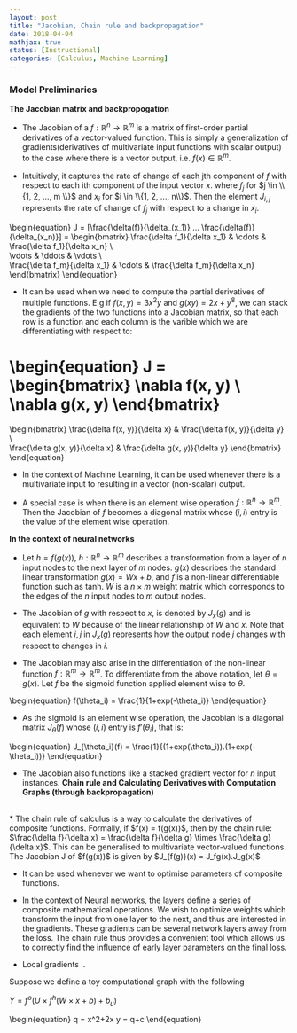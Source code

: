 ```yaml
---
layout: post
title: "Jacobian, Chain rule and backpropagation"
date: 2018-04-04
mathjax: true
status: [Instructional]
categories: [Calculus, Machine Learning]
---
```


### Model Preliminaries
**The Jacobian matrix and backpropogation**
<br>

* The Jacobian of a $f:\mathbb{R}^n \rightarrow \mathbb{R}^m$ is a matrix of first-order partial derivatives of a vector-valued function. This is simply a generalization of gradients(derivatives of multivariate input functions with scalar output) to the case where there is a vector output, i.e. $f(x) \in \mathbb{R}^m$. 

* Intuitively, it captures the rate of change of each jth component of $f$ with respect to each ith component of the input vector $x$. where $f_j$ for $j \in \\{1, 2, ..., m \\}$ and $x_i$ for $i \in \\{1, 2, ..., n\\}$. Then the element $J_{i,j}$ represents the rate of change of $f_j$ with respect to a change in $x_i$.

\begin{equation}
J = [\frac{\delta(f)}{\delta_(x_1)} ... \frac{\delta(f)}{\delta_(x_n)}] = 
\begin{bmatrix}
\frac{\delta f_1}{\delta x_1} & \cdots & \frac{\delta f_1}{\delta x_n}
\\\
\vdots & \ddots & \vdots
\\\
\frac{\delta f_m}{\delta x_1} & \cdots & \frac{\delta f_m}{\delta x_n}
\end{bmatrix}
\end{equation}
* It can be used when we need to compute the partial derivatives of multiple functions. E.g if $f(x, y) = 3x^2y$ and $g(x y) = 2x + y^8$, we can stack the gradients of the two functions into a Jacobian matrix, so that each row is a function and each column is the varible which we are differentiating with respect to:

\begin{equation}
J = \begin{bmatrix}
\nabla f(x, y) \\\
\nabla g(x, y) 
\end{bmatrix}  
=
\begin{bmatrix}
\frac{\delta f(x, y)}{\delta x} & \frac{\delta f(x, y)}{\delta y} \\\
\frac{\delta g(x, y)}{\delta x} & \frac{\delta g(x, y)}{\delta y} 
\end{bmatrix}
\end{equation}

* In the context of Machine Learning, it can be used whenever there is a multivariate input to resulting in a vector (non-scalar) output.  

* A special case is when there is an element wise operation $f:\mathbb{R}^n \rightarrow \mathbb{R}^m$. Then the Jacobian of $f$ becomes a diagonal matrix whose $(i, i)$ entry is the value of the element wise operation.

**In the context of neural networks**

* Let $h = f(g(x))$, $h: \mathbb{R}^n \rightarrow \mathbb{R}^m$ describes a transformation from a layer of $n$ input nodes to the next layer of $m$ nodes. $g(x)$ describes the standard linear transformation $g(x) = Wx+b$, and $f$ is a non-linear differentiable function such as tanh. $W$ is a $n\times m$ weight matrix which corresponds to the edges of the $n$ input nodes to $m$ output nodes. 

* The Jacobian of $g$ with respect to $x$, is denoted by $J_x(g)$ and is equivalent to $W$ because of the linear relationship of $W$ and $x$. Note that each element $i, j$ in $J_x(g)$ represents how the output node $j$ changes with respect to changes in $i$.

* The Jacobian may also arise in the differentiation of the non-linear function $f: \mathbb{R}^m \rightarrow \mathbb{R}^m$. To differentiate from the above notation, let $\theta = g(x)$. Let $f$ be the sigmoid function applied element wise to $\theta$. 

\begin{equation}
f(\theta_i) = \frac{1}{1+exp(-\theta_i)}
\end{equation}

* As the sigmoid is an element wise operation, the Jacobian is a diagonal matrix $J_\theta(f)$ whose $(i, i)$ entry is $f'(\theta_i)$, that is:

\begin{equation}
J_{\theta_i}(f) = \frac{1}{(1+exp(\theta_i)).(1+exp(-\theta_i))}
\end{equation}

* The Jacobian also functions like a stacked gradient vector for $n$ input instances. 
**Chain rule and Calculating Derivatives with Computation Graphs (through backpropagation)**
<br>
* The chain rule of calculus is a way to calculate the derivatives of composite functions. Formally, if $f(x) = f(g(x))$, then by the chain rule: $\frac{\delta f}{\delta x} = \frac{\delta f}{\delta g} \times \frac{\delta g}{\delta x}$. This can be generalised to multivariate vector-valued functions. The Jacobian J of $f(g(x))$ is given by $J_{f(g)}(x) = J_fg(x).J_g(x)$

* It can be used whenever we want to optimise parameters of composite functions.

* In the context of Neural networks, the layers define a series of composite mathematical operations. We wish to optimize  weights which transform the input from one layer to the next, and thus are interested in the gradients. These gradients can be several network layers away from the loss. The chain rule thus provides a convenient tool which allows us to correctly find the influence of early layer parameters on the final loss.

* Local gradients .. 

Suppose we define a toy computational graph with the following

$Y = f^o(U\times f^h(W\times x+b) + b_u)$

\begin{equation}
q = x^2+2x
y = q+c
\end{equation}


